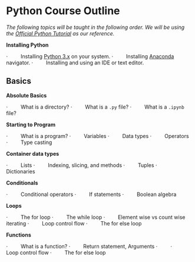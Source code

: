 # Python Course Outline 

_The following topics will be taught in the following order._
*We will be using the [Official Python Tutorial](https://docs.python.org/3/tutorial/index.html) as our reference.*

**Installing Python**

·         Installing [Python 3.x](https://www.python.org/downloads/release/python-3107/) on your system.
·         Installing [Anaconda](https://www.anaconda.com) navigator.
·         Installing and using an IDE or text editor.

## Basics

**Absolute Basics**

·         What is a directory?
·         What is a `.py` file?
·         What is a `.ipynb` file?

**Starting to Program**

·         What is a program?
·         Variables
·         Data types
·         Operators 
·         Type casting

**Container data types**

·         Lists 
·         Indexing, slicing, and methods
·         Tuples
·         Dictionaries

**Conditionals**

·         Conditional operators
·         If statements
·         Boolean algebra

**Loops**

·         The for loop
·         The while loop
·         Element wise vs count wise iterating 
·         Loop control flow 
·         The for else loop 

**Functions**

·         What is a function?
·         Return statement, Arguments
·         
·         Loop control flow 
·         The for else loop 

